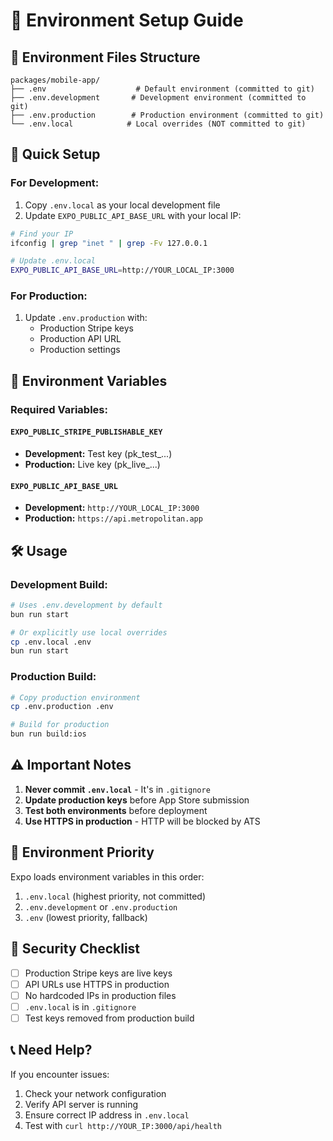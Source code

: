 # 🔧 Environment Setup Guide

## 📁 Environment Files Structure

```
packages/mobile-app/
├── .env                    # Default environment (committed to git)
├── .env.development       # Development environment (committed to git)
├── .env.production        # Production environment (committed to git)
└── .env.local            # Local overrides (NOT committed to git)
```

## 🚀 Quick Setup

### For Development:
1. Copy `.env.local` as your local development file
2. Update `EXPO_PUBLIC_API_BASE_URL` with your local IP:
```bash
# Find your IP
ifconfig | grep "inet " | grep -Fv 127.0.0.1

# Update .env.local
EXPO_PUBLIC_API_BASE_URL=http://YOUR_LOCAL_IP:3000
```

### For Production:
1. Update `.env.production` with:
   - Production Stripe keys
   - Production API URL
   - Production settings

## 🔐 Environment Variables

### Required Variables:

#### `EXPO_PUBLIC_STRIPE_PUBLISHABLE_KEY`
- **Development:** Test key (pk_test_...)
- **Production:** Live key (pk_live_...)

#### `EXPO_PUBLIC_API_BASE_URL`
- **Development:** `http://YOUR_LOCAL_IP:3000`
- **Production:** `https://api.metropolitan.app`

## 🛠️ Usage

### Development Build:
```bash
# Uses .env.development by default
bun run start

# Or explicitly use local overrides
cp .env.local .env
bun run start
```

### Production Build:
```bash
# Copy production environment
cp .env.production .env

# Build for production
bun run build:ios
```

## ⚠️ Important Notes

1. **Never commit `.env.local`** - It's in `.gitignore`
2. **Update production keys** before App Store submission
3. **Test both environments** before deployment
4. **Use HTTPS in production** - HTTP will be blocked by ATS

## 🔄 Environment Priority

Expo loads environment variables in this order:
1. `.env.local` (highest priority, not committed)
2. `.env.development` or `.env.production`
3. `.env` (lowest priority, fallback)

## 🚨 Security Checklist

- [ ] Production Stripe keys are live keys
- [ ] API URLs use HTTPS in production
- [ ] No hardcoded IPs in production files
- [ ] `.env.local` is in `.gitignore`
- [ ] Test keys removed from production build

## 📞 Need Help?

If you encounter issues:
1. Check your network configuration
2. Verify API server is running
3. Ensure correct IP address in `.env.local`
4. Test with `curl http://YOUR_IP:3000/api/health`